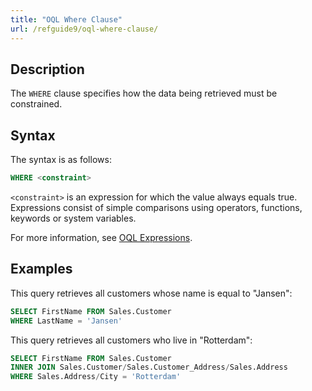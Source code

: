 ```yaml
---
title: "OQL Where Clause"
url: /refguide9/oql-where-clause/
---
```


## Description

The `WHERE` clause specifies how the data being retrieved must be constrained.

## Syntax

The syntax is as follows:

```sql
WHERE <constraint>
```

`<constraint>` is an expression for which the value always equals true. Expressions consist of simple comparisons using operators, functions, keywords or system variables.

For more information, see [OQL Expressions](/refguide9/oql-expressions/).

## Examples

This query retrieves all customers whose name is equal to "Jansen":

```sql
SELECT FirstName FROM Sales.Customer
WHERE LastName = 'Jansen'
```

This query retrieves all customers who live in "Rotterdam":

```sql
SELECT FirstName FROM Sales.Customer
INNER JOIN Sales.Customer/Sales.Customer_Address/Sales.Address
WHERE Sales.Address/City = 'Rotterdam'
```
